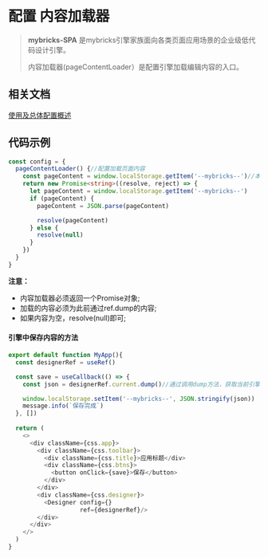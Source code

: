 # 配置 内容加载器

>**mybricks-SPA** 是mybricks引擎家族面向各类页面应用场景的企业级低代码设计引擎。
>
> 内容加载器(pageContentLoader）是配置引擎加载编辑内容的入口。
>

## 相关文档
[使用及总体配置概述](../00-config-overview/index.md)<br/>


## 代码示例

```typescript jsx
const config = {
  pageContentLoader() {//配置加载页面内容
    const pageContent = window.localStorage.getItem('--mybricks--')//本例中，直接从本地存储中加载
    return new Promise<string>((resolve, reject) => {
      let pageContent = window.localStorage.getItem('--mybricks--')
      if (pageContent) {
        pageContent = JSON.parse(pageContent)

        resolve(pageContent)
      } else {
        resolve(null)
      }
    })
  }
}
```
**注意：**
- 内容加载器必须返回一个Promise对象;
- 加载的内容必须为此前通过ref.dump的内容;
- 如果内容为空，resolve(null)即可;

#### 引擎中保存内容的方法
```typescript jsx
export default function MyApp(){
  const designerRef = useRef()

  const save = useCallback(() => {
    const json = designerRef.current.dump()//通过调用dump方法，获取当前引擎中的内容

    window.localStorage.setItem('--mybricks--', JSON.stringify(json))
    message.info(`保存完成`)
  }, [])
  
  return (
    <>
      <div className={css.app}>
        <div className={css.toolbar}>
          <div className={css.title}>应用标题</div>
          <div className={css.btns}>
            <button onClick={save}>保存</button>
          </div>
        </div>
        <div className={css.designer}>
          <Designer config={}
                    ref={designerRef}/>
        </div>
      </div>
    </>
  )
}
```